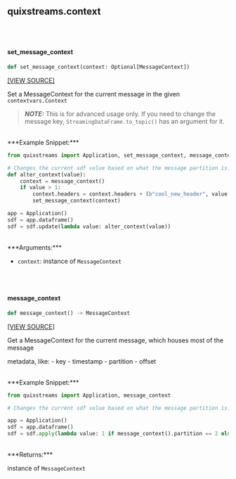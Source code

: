 <a id="quixstreams.context"></a>

## quixstreams.context

<a id="quixstreams.context.set_message_context"></a>

<br><br>

#### set\_message\_context

```python
def set_message_context(context: Optional[MessageContext])
```

[[VIEW SOURCE]](https://github.com/quixio/quix-streams/blob/main/quixstreams/context.py#L20)

Set a MessageContext for the current message in the given `contextvars.Context`

>***NOTE:*** This is for advanced usage only. If you need to change the message key,
`StreamingDataFrame.to_topic()` has an argument for it.



<br>
***Example Snippet:***

```python
from quixstreams import Application, set_message_context, message_context

# Changes the current sdf value based on what the message partition is.
def alter_context(value):
    context = message_context()
    if value > 1:
        context.headers = context.headers + (b"cool_new_header", value.encode())
        set_message_context(context)

app = Application()
sdf = app.dataframe()
sdf = sdf.update(lambda value: alter_context(value))
```


<br>
***Arguments:***

- `context`: instance of `MessageContext`

<a id="quixstreams.context.message_context"></a>

<br><br>

#### message\_context

```python
def message_context() -> MessageContext
```

[[VIEW SOURCE]](https://github.com/quixio/quix-streams/blob/main/quixstreams/context.py#L51)

Get a MessageContext for the current message, which houses most of the message

metadata, like:
    - key
    - timestamp
    - partition
    - offset



<br>
***Example Snippet:***

```python
from quixstreams import Application, message_context

# Changes the current sdf value based on what the message partition is.

app = Application()
sdf = app.dataframe()
sdf = sdf.apply(lambda value: 1 if message_context().partition == 2 else 0)
```


<br>
***Returns:***

instance of `MessageContext`

